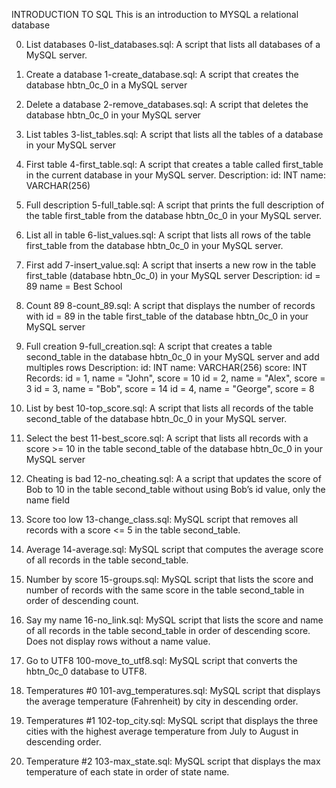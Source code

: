 INTRODUCTION TO SQL
This is an introduction to MYSQL a relational database

0. List databases
0-list_databases.sql: A script that lists all databases of a MySQL server.

1. Create a database
1-create_database.sql: A script that creates the database hbtn_0c_0 in a MySQL server

2. Delete a database
2-remove_databases.sql: A script that deletes the database hbtn_0c_0 in your MySQL server

3. List tables
3-list_tables.sql: A script that lists all the tables of a database in your MySQL server

4. First table
4-first_table.sql: A script that creates a table called first_table in the current database in your MySQL server.
Description:
id: INT
name: VARCHAR(256)

5. Full description
5-full_table.sql: A script that prints the full description of the table first_table from the database hbtn_0c_0 in your MySQL server.

6. List all in table
6-list_values.sql: A script that lists all rows of the table first_table from the database hbtn_0c_0 in your MySQL server.

7. First add
7-insert_value.sql: A script that inserts a new row in the table first_table (database hbtn_0c_0) in your MySQL server
Description:
id = 89
name = Best School

8. Count 89
8-count_89.sql: A script that displays the number of records with id = 89 in the table first_table of the database hbtn_0c_0 in your MySQL server

9. Full creation
9-full_creation.sql: A script that creates a table second_table in the database hbtn_0c_0 in your MySQL server and add multiples rows
Description:
id: INT
name: VARCHAR(256)
score: INT
Records:
id = 1, name = "John", score = 10
id = 2, name = "Alex", score = 3
id = 3, name = "Bob", score = 14
id = 4, name = "George", score = 8

10. List by best
10-top_score.sql: A script that lists all records of the table second_table of the database hbtn_0c_0 in your MySQL server.

11. Select the best
11-best_score.sql: A script that lists all records with a score >= 10 in the table second_table of the database hbtn_0c_0 in your MySQL server

12. Cheating is bad
12-no_cheating.sql: A a script that updates the score of Bob to 10 in the table second_table without using Bob’s id value, only the name field

13. Score too low
13-change_class.sql: MySQL script that removes all records with a score <= 5 in the table second_table.

14. Average
14-average.sql: MySQL script that computes the average score of all records in the table second_table.

15. Number by score
15-groups.sql: MySQL script that lists the score and number of records with the same score in the table second_table in order of descending count.

16. Say my name
16-no_link.sql: MySQL script that lists the score and name of all records in the table second_table in order of descending score.
Does not display rows without a name value.

17. Go to UTF8
100-move_to_utf8.sql: MySQL script that converts the hbtn_0c_0 database to UTF8.

18. Temperatures #0
101-avg_temperatures.sql: MySQL script that displays the average temperature (Fahrenheit) by city in descending order.

19. Temperatures #1
102-top_city.sql: MySQL script that displays the three cities with the highest average temperature from July to August in descending order.

20. Temperature #2
103-max_state.sql: MySQL script that displays the max temperature of each state in order of state name.
